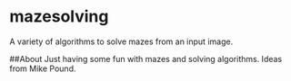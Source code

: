 # mazesolving
A variety of algorithms to solve mazes from an input image.

##About
Just having some fun with mazes and solving algorithms. Ideas from Mike Pound.
